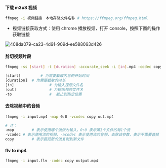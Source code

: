 #### 下载 m3u8 视频

```sh
ffmpeg -i 视频链接　本地存储文件名称 # https://ffmpeg.org/ffmpeg.html
```

- 视频链接获取方式：使用 chrome 播放视频，打开 console，按照下图的操作获取链接

![408da079-ca23-4d91-909d-ee588063d426](https://aliyun-oss-lpj.oss-cn-qingdao.aliyuncs.com/images/mass/408da079-ca23-4d91-909d-ee588063d426.png)

#### 剪切视频片段

```sh
ffmpeg -ss [start] -t [duration] -accurate_seek -i [in].mp4 -codec copy [out].mp4

[start]			# 为需要截取内容的开始时间
[duration]	# 为需要截取的时长
[in]				# 为输入视频文件名
[out]				# 为输出视频文件名
-to					#  截止到指定位置
```

#### 去除视频中的音频

```sh
ffmpeg -i input.mp4 -map 0:0 -vcodec copy out.mp4

# 注：
-map 		# 表示使用哪个流做为输入，0:0 表示第1个文件的每1个流
-vcodec # 表示使用流的视频，-acodec 表示使用流的音频，去除该参数，表示不需要音频
copy		# 表示要把新的流复制到新文件
```

#### flv to mp4

```sh
ffmpeg -i input.flv -codec copy output.mp4
```
